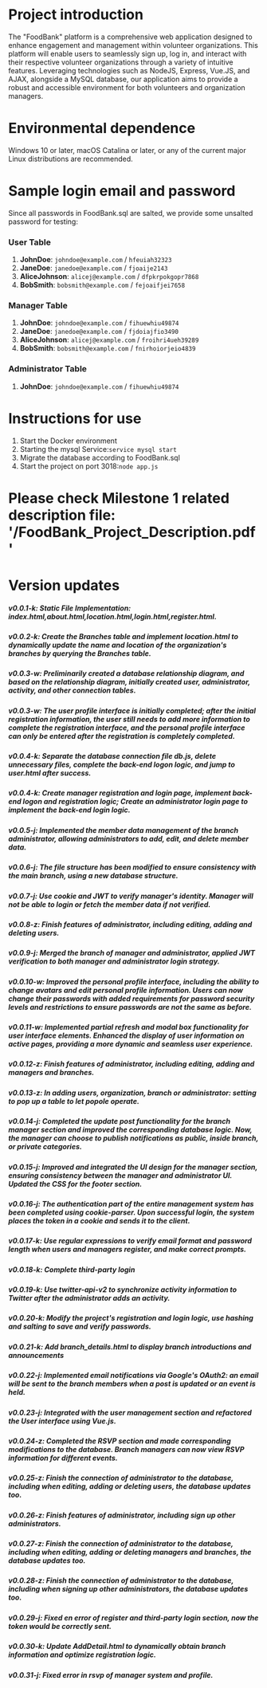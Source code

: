 # Project introduction
The "FoodBank" platform is a comprehensive web application designed to enhance engagement and management within volunteer organizations. This platform will enable users to seamlessly sign up, log in, and interact with their respective volunteer organizations through a variety of intuitive features. Leveraging technologies such as NodeJS, Express, Vue.JS, and AJAX, alongside a MySQL database, our application aims to provide a robust and accessible environment for both volunteers and organization managers.

# Environmental dependence
 Windows 10 or later, macOS Catalina or later, or any of the current major Linux distributions are recommended.

# Sample login email and password
Since all passwords in FoodBank.sql are salted, we provide some unsalted password for testing:
### User Table
1. **JohnDoe**: `johndoe@example.com` / `hfeuiah32323`
2. **JaneDoe**: `janedoe@example.com` / `fjoaije2143`
3. **AliceJohnson**: `alicej@example.com` / `dfpkrpokgopr7868`
4. **BobSmith**: `bobsmith@example.com` / `fejoaifjei7658`

### Manager Table
1. **JohnDoe**: `johndoe@example.com` / `fihuewhiu49874`
2. **JaneDoe**: `janedoe@example.com` / `fjdoiajfio3490`
3. **AliceJohnson**: `alicej@example.com` / `froihri4ueh39289`
4. **BobSmith**: `bobsmith@example.com` / `fnirhoiorjeio4839`

### Administrator Table
1. **JohnDoe**: `johndoe@example.com` / `fihuewhiu49874`


# Instructions for use
 1. Start the Docker environment
 2. Starting the mysql Service:`service mysql start`
 3. Migrate the database according to FoodBank.sql
 4. Start the project on port 3018:`node app.js`


# Please check Milestone 1 related description file: '/FoodBank_Project_Description.pdf'

# Version updates
##### v0.0.1-k: Static File Implementation: index.html,about.html,location.html,login.html,register.html.
##### v0.0.2-k: Create the Branches table and implement location.html to dynamically update the name and location of the organization's branches by querying the Branches table.
##### v0.0.3-w: Preliminarily created a database relationship diagram, and based on the relationship diagram, initially created user, administrator, activity, and other connection tables.
##### v0.0.3-w: The user profile interface is initially completed; after the initial registration information, the user still needs to add more information to complete the registration interface, and the personal profile interface can only be entered after the registration is completely completed.
##### v0.0.4-k: Separate the database connection file db.js, delete unnecessary files, complete the back-end logon logic, and jump to user.html after success.
##### v0.0.4-k: Create manager registration and login page, implement back-end logon and registration logic; Create an administrator login page to implement the back-end login logic.
##### v0.0.5-j: Implemented the member data management of the branch administrator, allowing administrators to add, edit, and delete member data.
##### v0.0.6-j: The file structure has been modified to ensure consistency with the main branch, using a new database structure.
##### v0.0.7-j: Use cookie and JWT to verify manager's identity. Manager will not be able to login or fetch the member data if not verified.
##### v0.0.8-z: Finish features of administrator, including editing, adding and deleting users.
##### v0.0.9-j: Merged the branch of manager and administrator, applied JWT verification to both manager and administrator login strategy.
##### v0.0.10-w: Improved the personal profile interface, including the ability to change avatars and edit personal profile information. Users can now change their passwords with added requirements for password security levels and restrictions to ensure passwords are not the same as before.
##### v0.0.11-w: Implemented partial refresh and modal box functionality for user interface elements. Enhanced the display of user information on active pages, providing a more dynamic and seamless user experience.
##### v0.0.12-z: Finish features of administrator, including editing, adding and managers and branches.
##### v0.0.13-z: In adding users, organization, branch or administrator: setting to pop up a table to let popole operate.
##### v0.0.14-j: Completed the update post functionality for the branch manager section and improved the corresponding database logic. Now, the manager can choose to publish notifications as public, inside branch, or private categories.
##### v0.0.15-j: Improved and integrated the UI design for the manager section, ensuring consistency between the manager and administrator UI. Updated the CSS for the footer section.
##### v0.0.16-j: The authentication part of the entire management system has been completed using cookie-parser. Upon successful login, the system places the token in a cookie and sends it to the client.
##### v0.0.17-k: Use regular expressions to verify email format and password length when users and managers register, and make correct prompts.
##### v0.0.18-k: Complete third-party login
##### v0.0.19-k: Use twitter-api-v2 to synchronize activity information to Twitter after the administrator adds an activity.
##### v0.0.20-k: Modify the project's registration and login logic, use hashing and salting to save and verify passwords.
##### v0.0.21-k: Add branch_details.html to display branch introductions and announcements
##### v0.0.22-j: Implemented email notifications via Google's OAuth2: an email will be sent to the branch members when a post is updated or an event is held.
##### v0.0.23-j: Integrated with the user management section and refactored the User interface using Vue.js.
##### v0.0.24-z: Completed the RSVP section and made corresponding modifications to the database. Branch managers can now view RSVP information for different events.
##### v0.0.25-z: Finish the connection of administrator to the database, including when editing, adding or deleting users, the database updates too.
##### v0.0.26-z: Finish features of administrator, including sign up other administrators.
##### v0.0.27-z: Finish the connection of administrator to the database, including when editing, adding or deleting managers and branches, the database updates too.
##### v0.0.28-z: Finish the connection of administrator to the database, including when signing up other administrators, the database updates too.
##### v0.0.29-j: Fixed en error of register and third-party login section, now the token would be correctly sent.
##### v0.0.30-k: Update AddDetail.html to dynamically obtain branch information and optimize registration logic.
##### v0.0.31-j: Fixed error in rsvp of manager system and profile.